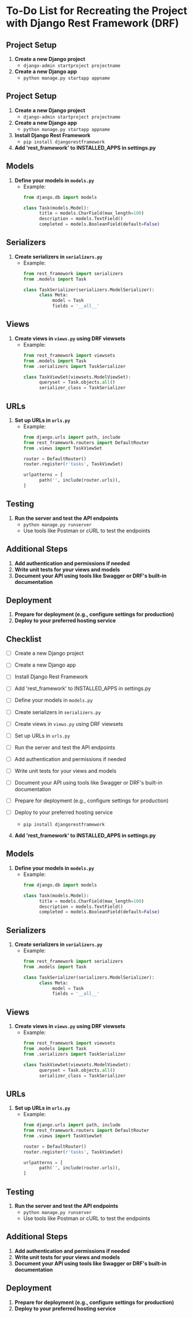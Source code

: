 # To-Do List for Recreating the Project with Django Rest Framework (DRF)

## Project Setup
1. **Create a new Django project**
    - `django-admin startproject projectname`
2. **Create a new Django app**
    - `python manage.py startapp appname`

## Project Setup
1. **Create a new Django project**
    - `django-admin startproject projectname`
2. **Create a new Django app**
    - `python manage.py startapp appname`
3. **Install Django Rest Framework**
    - `pip install djangorestframework`
4. **Add 'rest_framework' to INSTALLED_APPS in settings.py**

## Models
1. **Define your models in `models.py`**
    - Example:
      ```python
      from django.db import models

      class Task(models.Model):
            title = models.CharField(max_length=100)
            description = models.TextField()
            completed = models.BooleanField(default=False)
      ```

## Serializers
1. **Create serializers in `serializers.py`**
    - Example:
      ```python
      from rest_framework import serializers
      from .models import Task

      class TaskSerializer(serializers.ModelSerializer):
            class Meta:
                 model = Task
                 fields = '__all__'
      ```

## Views
1. **Create views in `views.py` using DRF viewsets**
    - Example:
      ```python
      from rest_framework import viewsets
      from .models import Task
      from .serializers import TaskSerializer

      class TaskViewSet(viewsets.ModelViewSet):
            queryset = Task.objects.all()
            serializer_class = TaskSerializer
      ```

## URLs
1. **Set up URLs in `urls.py`**
    - Example:
      ```python
      from django.urls import path, include
      from rest_framework.routers import DefaultRouter
      from .views import TaskViewSet

      router = DefaultRouter()
      router.register(r'tasks', TaskViewSet)

      urlpatterns = [
            path('', include(router.urls)),
      ]
      ```

## Testing
1. **Run the server and test the API endpoints**
    - `python manage.py runserver`
    - Use tools like Postman or cURL to test the endpoints

## Additional Steps
1. **Add authentication and permissions if needed**
2. **Write unit tests for your views and models**
3. **Document your API using tools like Swagger or DRF's built-in documentation**

## Deployment
1. **Prepare for deployment (e.g., configure settings for production)**
2. **Deploy to your preferred hosting service**

## Checklist
- [ ] Create a new Django project
- [ ] Create a new Django app
- [ ] Install Django Rest Framework
- [ ] Add 'rest_framework' to INSTALLED_APPS in settings.py
- [ ] Define your models in `models.py`
- [ ] Create serializers in `serializers.py`
- [ ] Create views in `views.py` using DRF viewsets
- [ ] Set up URLs in `urls.py`
- [ ] Run the server and test the API endpoints
- [ ] Add authentication and permissions if needed
- [ ] Write unit tests for your views and models
- [ ] Document your API using tools like Swagger or DRF's built-in documentation
- [ ] Prepare for deployment (e.g., configure settings for production)
- [ ] Deploy to your preferred hosting service

    - `pip install djangorestframework`
4. **Add 'rest_framework' to INSTALLED_APPS in settings.py**

## Models
1. **Define your models in `models.py`**
    - Example:
      ```python
      from django.db import models

      class Task(models.Model):
            title = models.CharField(max_length=100)
            description = models.TextField()
            completed = models.BooleanField(default=False)
      ```

## Serializers
1. **Create serializers in `serializers.py`**
    - Example:
      ```python
      from rest_framework import serializers
      from .models import Task

      class TaskSerializer(serializers.ModelSerializer):
            class Meta:
                 model = Task
                 fields = '__all__'
      ```

## Views
1. **Create views in `views.py` using DRF viewsets**
    - Example:
      ```python
      from rest_framework import viewsets
      from .models import Task
      from .serializers import TaskSerializer

      class TaskViewSet(viewsets.ModelViewSet):
            queryset = Task.objects.all()
            serializer_class = TaskSerializer
      ```

## URLs
1. **Set up URLs in `urls.py`**
    - Example:
      ```python
      from django.urls import path, include
      from rest_framework.routers import DefaultRouter
      from .views import TaskViewSet

      router = DefaultRouter()
      router.register(r'tasks', TaskViewSet)

      urlpatterns = [
            path('', include(router.urls)),
      ]
      ```

## Testing
1. **Run the server and test the API endpoints**
    - `python manage.py runserver`
    - Use tools like Postman or cURL to test the endpoints

## Additional Steps
1. **Add authentication and permissions if needed**
2. **Write unit tests for your views and models**
3. **Document your API using tools like Swagger or DRF's built-in documentation**

## Deployment
1. **Prepare for deployment (e.g., configure settings for production)**
2. **Deploy to your preferred hosting service**
